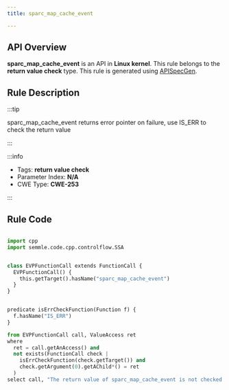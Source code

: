 ```yaml
---
title: sparc_map_cache_event

---
```



## API Overview
**sparc_map_cache_event** is an API in **Linux kernel**. This rule belongs to the **return value check** type. This rule is generated using [APISpecGen](../../tools/APISpecGen).
## Rule Description

:::tip

sparc_map_cache_event returns error pointer on failure, use IS_ERR to check the return value

:::

:::info

- Tags: **return value check**
- Parameter Index: **N/A**
- CWE Type: **CWE-253**

:::

## Rule Code
```python

import cpp
import semmle.code.cpp.controlflow.SSA


class EVPFunctionCall extends FunctionCall {
  EVPFunctionCall() {
    this.getTarget().hasName("sparc_map_cache_event")
  }
}


predicate isErrCheckFunction(Function f) {
  f.hasName("IS_ERR") 
}

from EVPFunctionCall call, ValueAccess ret
where
  ret = call.getAnAccess() and
  not exists(FunctionCall check |
    isErrCheckFunction(check.getTarget()) and
    check.getArgument(0).getAChild*() = ret
  )
select call, "The return value of sparc_map_cache_event is not checked with IS_ERR."
    
```